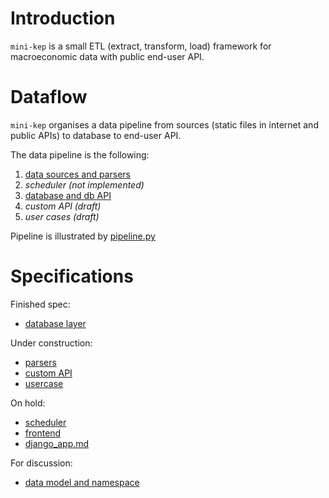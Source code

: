 Introduction 
============

```mini-kep``` is a small ETL (extract, transform, load) framework for 
macroeconomic data with public end-user API.

Dataflow 
========
```mini-kep``` organises a data pipeline from sources 
(static files in internet and public APIs) to database to end-user API. 

The data pipeline is the following:

 1. [data sources and parsers](https://github.com/mini-kep/parsers) 
 2. *scheduler (not implemented)*
 3. [database and db API](https://github.com/mini-kep/db)
 4. *custom API (draft)*
 5. *user cases (draft)* 

Pipeline is illustrated by [pipeline.py](https://github.com/mini-kep/intro/blob/master/pipeline/pipeline.py)
 
Specifications
==============

Finished spec:
- [database layer](database.md)

Under construction:
- [parsers](parsers.md)
- [custom API](custom_api.md)
- [usercase](usercase.md)

On hold:
- [scheduler](scheduler.md)
- [frontend](frontend.md)
- [django_app.md](django_app.md)

For discussion:
- [data model and namespace](datamodel_and_namespace.md)
